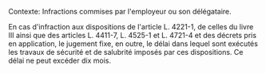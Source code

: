 Contexte: Infractions commises par l'employeur ou son délégataire.

En cas d'infraction aux dispositions de l'article L. 4221-1, de celles du livre III ainsi que des articles L. 4411-7, L. 4525-1 et L. 4721-4 et des décrets pris en application, le jugement fixe, en outre, le délai dans lequel sont exécutés les travaux de sécurité et de salubrité imposés par ces dispositions. Ce délai ne peut excéder dix mois.